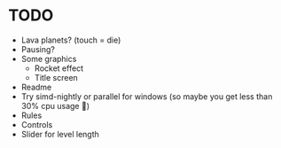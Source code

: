 # TODO

- Lava planets? (touch = die)
- Pausing?
- Some graphics
    - Rocket effect
    - Title screen
- Readme
- Try simd-nightly or parallel for windows (so maybe you get less than 30% cpu usage 😬)
- Rules
- Controls
- Slider for level length

